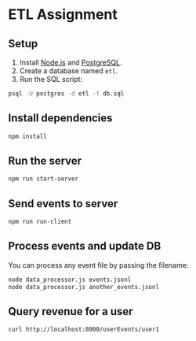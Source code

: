 # ETL Assignment

## Setup
1. Install [Node.js](https://nodejs.org/) and [PostgreSQL](https://www.postgresql.org/download/).
2. Create a database named `etl`.
3. Run the SQL script:
```bash
psql -U postgres -d etl -f db.sql
```

## Install dependencies
```bash
npm install
```

## Run the server
```bash
npm run start-server
```

## Send events to server
```bash
npm run run-client
```

## Process events and update DB
You can process any event file by passing the filename:
```bash
node data_processor.js events.jsonl
node data_processor.js another_events.jsonl
```

## Query revenue for a user
```bash
curl http://localhost:8000/userEvents/user1
